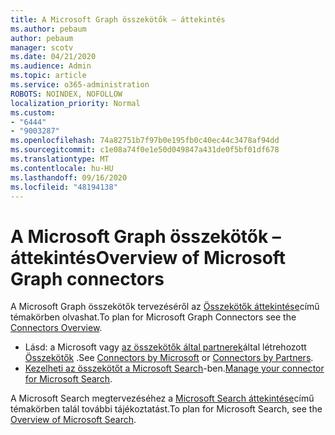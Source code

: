 ```yaml
---
title: A Microsoft Graph összekötők – áttekintés
ms.author: pebaum
author: pebaum
manager: scotv
ms.date: 04/21/2020
ms.audience: Admin
ms.topic: article
ms.service: o365-administration
ROBOTS: NOINDEX, NOFOLLOW
localization_priority: Normal
ms.custom:
- "6444"
- "9003287"
ms.openlocfilehash: 74a82751b7f97b0e195fb0c40ec44c3478af94dd
ms.sourcegitcommit: c1e08a74f0e1e50d049847a431de0f5bf01df678
ms.translationtype: MT
ms.contentlocale: hu-HU
ms.lasthandoff: 09/16/2020
ms.locfileid: "48194138"
---
```

# <a name="overview-of-microsoft-graph-connectors"></a><span data-ttu-id="1588f-102">A Microsoft Graph összekötők – áttekintés</span><span class="sxs-lookup"><span data-stu-id="1588f-102">Overview of Microsoft Graph connectors</span></span>

<span data-ttu-id="1588f-103">A Microsoft Graph összekötők tervezéséről az  [Összekötők áttekintése](https://docs.microsoft.com/microsoftsearch/connectors-overview)című témakörben olvashat.</span><span class="sxs-lookup"><span data-stu-id="1588f-103">To plan for Microsoft Graph Connectors see the  [Connectors Overview](https://docs.microsoft.com/microsoftsearch/connectors-overview).</span></span>

- <span data-ttu-id="1588f-104">Lásd: a Microsoft vagy [az összekötők által partnerek](https://docs.microsoft.com/microsoftsearch/connectors-gallery#Partners)által létrehozott [Összekötők](https://docs.microsoft.com/microsoftsearch/connectors-gallery#Microsoft) .</span><span class="sxs-lookup"><span data-stu-id="1588f-104">See [Connectors by Microsoft](https://docs.microsoft.com/microsoftsearch/connectors-gallery#Microsoft) or  [Connectors by Partners](https://docs.microsoft.com/microsoftsearch/connectors-gallery#Partners).</span></span>
- <span data-ttu-id="1588f-105">[Kezelheti az összekötőt a Microsoft Search](https://docs.microsoft.com/microsoftsearch/manage-connector)-ben.</span><span class="sxs-lookup"><span data-stu-id="1588f-105">[Manage your connector for Microsoft Search](https://docs.microsoft.com/microsoftsearch/manage-connector).</span></span>

<span data-ttu-id="1588f-106">A Microsoft Search megtervezéséhez a  [Microsoft Search áttekintése](https://docs.microsoft.com/microsoftsearch/overview-microsoft-search)című témakörben talál további tájékoztatást.</span><span class="sxs-lookup"><span data-stu-id="1588f-106">To plan for Microsoft Search, see the  [Overview of Microsoft Search](https://docs.microsoft.com/microsoftsearch/overview-microsoft-search).</span></span>
